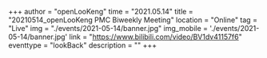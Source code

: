 ﻿+++
author = "openLooKeng"
time = "2021.05.14" 
title = "20210514_openLooKeng PMC Biweekly Meeting" 
location = "Online" 
tag = "Live"
img = "./events/2021-05-14/banner.jpg" 
img_mobile = './events/2021-05-14/banner.jpg'
link = "https://www.bilibili.com/video/BV1dv41157f6"
eventtype = "lookBack"
description = ""
+++

